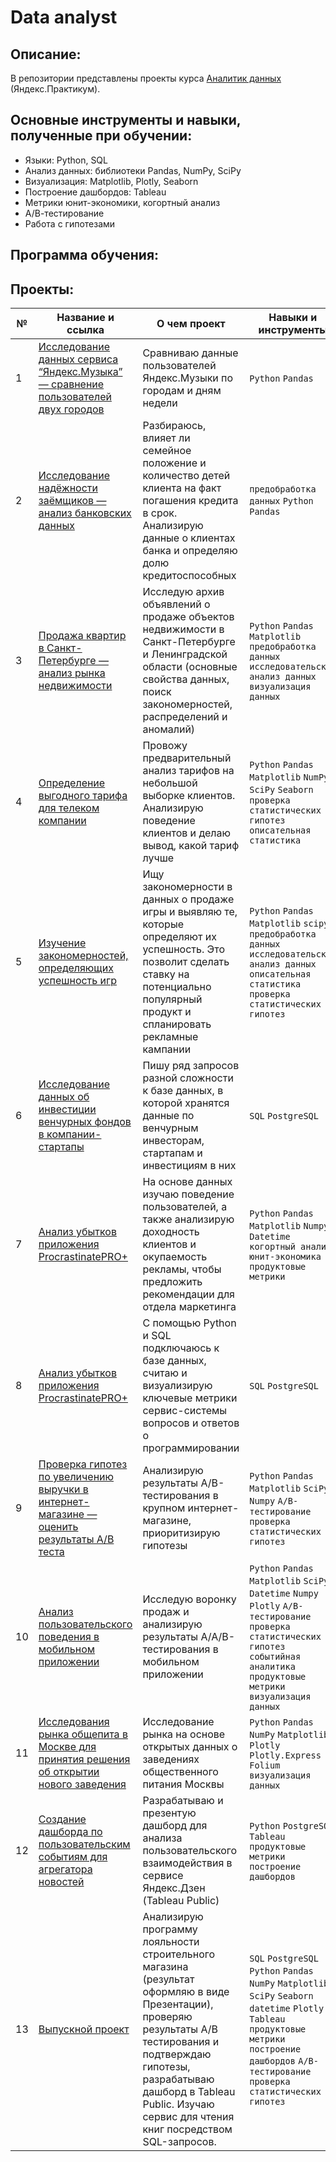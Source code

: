 # Data analyst

## Описание:
В репозитории представлены проекты курса [Аналитик данных](https://praktikum.yandex.ru/data-analyst/) (Яндекс.Практикум).

## Основные инструменты и навыки, полученные при обучении:
- Языки: Python, SQL
- Анализ данных: библиотеки Pandas, NumPy, SciPy
- Визуализация: Matplotlib, Plotly, Seaborn
- Построение дашбордов: Tableau
- Метрики юнит-экономики, когортный анализ
- А/В-тестирование
- Работа с гипотезами


## Программа обучения:


## Проекты:
| №| Название и ссылка | О чем проект                                                     | Навыки и инструменты           |  
|-----------|-------------------|------------------------------------------------------------------|-----------------------------------|
|1              |[Исследование данных сервиса “Яндекс.Музыка” — сравнение пользователей двух городов](Data_analysis_of_the_Yandex_Music/)|Сравниваю данные пользователей Яндекс.Музыки по городам и дням недели|`Python` `Pandas`|
|2              |[Исследование надёжности заёмщиков — анализ банковских данных](Analysis_of_bank_data/)|Разбираюсь, влияет ли семейное положение и количество детей клиента на факт погашения кредита в срок. Анализирую данные о клиентах банка и определяю долю кредитоспособных|`предобработка данных` `Python` `Pandas`|
|3              |[Продажа квартир в Санкт-Петербурге — анализ рынка недвижимости](Real_estate_market_research/)|Исследую архив объявлений о продаже объектов недвижимости в Санкт-Петербурге и Ленинградской области (основные свойства данных, поиск закономерностей, распределений и аномалий)|`Python` `Pandas` `Matplotlib` `предобработка данных` `исследовательский анализ данных` `визуализация данных`|
|4              |[Определение выгодного тарифа для телеком компании](Analysis_of_tariffs_for_a_telecom_company/)|Провожу предварительный анализ тарифов на небольшой выборке клиентов. Анализирую поведение клиентов и делаю вывод, какой тариф лучше| `Python` `Pandas` `Matplotlib` `NumPy` `SciPy` `Seaborn` `проверка статистических гипотез` `описательная статистика`|
|5              |[Изучение закономерностей, определяющих успешность игр](Analysis_of_the_success_of_games/)|Ищу закономерности в данных о продаже игры и выявляю те, которые определяют их успешность. Это позволит сделать ставку на потенциально популярный продукт и спланировать рекламные кампании|`Python` `Pandas` `Matplotlib` `scipy` `предобработка данных` `исследовательский анализ данных` `описательная статистика` `проверка статистических гипотез`|
|6              |[Исследование данных об инвестиции венчурных фондов в компании-стартапы](Analysis_of_data_on_investments_of_venture_funds_in_start-up_companies/)|Пишу ряд запросов разной сложности к базе данных, в которой хранятся данные по венчурным инвесторам, стартапам и инвестициям в них|`SQL` `PostgreSQL`|
|7              |[Анализ убытков приложения ProcrastinatePRO+](Analysis_of_the_ProcrastinatePRO+_application/)|На основе данных изучаю поведение пользователей, а также анализирую доходность клиентов и окупаемость рекламы, чтобы предложить рекомендации для отдела маркетинга|`Python` `Pandas` `Matplotlib` `Numpy` `Datetime` `когортный анализ` `юнит-экономика` `продуктовые метрики`|
|8              |[Анализ убытков приложения ProcrastinatePRO+](sql_advanced/)|С помощью Python и SQL подключаюсь к базе данных, считаю и визуализирую ключевые метрики сервис-системы вопросов и ответов о программировании|`SQL` `PostgreSQL`|
|9              |[Проверка гипотез по увеличению выручки в интернет-магазине — оценить результаты A/B теста](hypothesis_ab/)|Анализирую результаты A/B-тестирования в крупном интернет-магазине, приоритизирую гипотезы|`Python` `Pandas` `Matplotlib` `SciPy` `Numpy` `A/B-тестирование` `проверка статистических гипотез`|
|10             |[Анализ пользовательского поведения в мобильном приложении](user_behavior/)|Исследую воронку продаж и анализирую результаты A/A/B-тестирования в мобильном приложении|`Python` `Pandas` `Matplotlib` `SciPy` `Datetime` `Numpy` `Plotly` `A/B-тестирование` `проверка статистических гипотез` `событийная аналитика` `продуктовые метрики` `визуализация данных`|
|11             |[Исследования рынка общепита в Москве для принятия решения об открытии нового заведения](catering_market/)|Исследование рынка на основе открытых данных о заведениях общественного питания Москвы|`Python` `Pandas` `NumPy` `Matplotlib` `Plotly` `Plotly.Express` `Folium` `визуализация данных`|
|12             |[Создание дашборда по пользовательским событиям для агрегатора новостей](automation/)|Разрабатываю и презентую дашборд для анализа пользовательского взаимодействия в сервисе Яндекс.Дзен (Tableau Public)|`Python` `PostgreSQL` `Tableau` `продуктовые метрики` `построение дашбордов`|
|13             |[Выпускной проект](graduation_project/)|Анализирую программу лояльности строительного магазина (результат оформляю в виде Презентации), проверяю результаты А/B тестирования и подтверждаю гипотезы, разрабатываю дашборд в Tableau Public. Изучаю сервис для чтения книг посредством SQL-запросов. |`SQL` `PostgreSQL` `Python` `Pandas` `NumPy` `Matplotlib` `SciPy` `Seaborn` `datetime` `Plotly` `Tableau` `продуктовые метрики` `построение дашбордов` `A/B-тестирование` `проверка статистических гипотез`|
